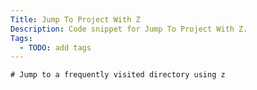 ```yaml
---
Title: Jump To Project With Z
Description: Code snippet for Jump To Project With Z.
Tags:
  - TODO: add tags
---
```


```text
# Jump to a frequently visited directory using z
```
